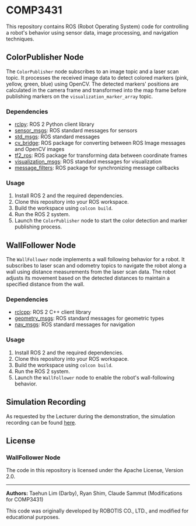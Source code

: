 # COMP3431

This repository contains ROS (Robot Operating System) code for controlling a robot's behavior using sensor data, image processing, and navigation techniques.

## ColorPublisher Node

The `ColorPublisher` node subscribes to an image topic and a laser scan topic. It processes the received image data to detect colored markers (pink, yellow, green, blue) using OpenCV. The detected markers' positions are calculated in the camera frame and transformed into the map frame before publishing markers on the `visualization_marker_array` topic.

### Dependencies

- [rclpy](https://github.com/ros2/rclpy): ROS 2 Python client library
- [sensor_msgs](https://github.com/ros2/common_interfaces/tree/master/sensor_msgs): ROS standard messages for sensors
- [std_msgs](https://github.com/ros2/common_interfaces/tree/master/std_msgs): ROS standard messages
- [cv_bridge](https://github.com/ros-perception/vision_opencv/tree/ros2/cv_bridge): ROS package for converting between ROS Image messages and OpenCV images
- [tf2_ros](https://github.com/ros2/geometry2/tree/ros2/tf2_ros): ROS package for transforming data between coordinate frames
- [visualization_msgs](https://github.com/ros2/common_interfaces/tree/master/visualization_msgs): ROS standard messages for visualization
- [message_filters](https://github.com/ros2/message_filters): ROS package for synchronizing message callbacks

### Usage

1. Install ROS 2 and the required dependencies.
2. Clone this repository into your ROS workspace.
3. Build the workspace using `colcon build`.
4. Run the ROS 2 system.
5. Launch the `ColorPublisher` node to start the color detection and marker publishing process.

## WallFollower Node

The `WallFollower` node implements a wall following behavior for a robot. It subscribes to laser scan and odometry topics to navigate the robot along a wall using distance measurements from the laser scan data. The robot adjusts its movement based on the detected distances to maintain a specified distance from the wall.

### Dependencies

- [rclcpp](https://github.com/ros2/rclcpp): ROS 2 C++ client library
- [geometry_msgs](https://github.com/ros2/common_interfaces/tree/master/geometry_msgs): ROS standard messages for geometric types
- [nav_msgs](https://github.com/ros2/common_interfaces/tree/master/nav_msgs): ROS standard messages for navigation

### Usage

1. Install ROS 2 and the required dependencies.
2. Clone this repository into your ROS workspace.
3. Build the workspace using `colcon build`.
4. Run the ROS 2 system.
5. Launch the `WallFollower` node to enable the robot's wall-following behavior.

## Simulation Recording
As requested by the Lecturer during the demonstration, the simulation recording can be found [here](https://youtu.be/yWMS20xZg8g).

## License

### WallFollower Node

The code in this repository is licensed under the Apache License, Version 2.0.

---

**Authors:** Taehun Lim (Darby), Ryan Shim, Claude Sammut (Modifications for COMP3431)

This code was originally developed by ROBOTIS CO., LTD., and modified for educational purposes.
